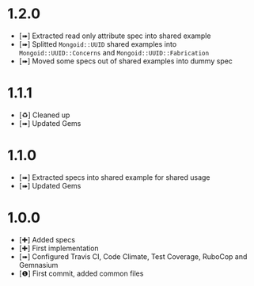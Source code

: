 1.2.0
=====

* [➠] Extracted read only attribute spec into shared example
* [➠] Splitted `Mongoid::UUID` shared examples into `Mongoid::UUID::Concerns` and `Mongoid::UUID::Fabrication`
* [➠] Moved some specs out of shared examples into dummy spec

1.1.1
=====

* [♻] Cleaned up
* [➠] Updated Gems

1.1.0
=====

* [➠] Extracted specs into shared example for shared usage
* [➠] Updated Gems

1.0.0
=====

* [✚] Added specs
* [✚] First implementation
* [➠] Configured Travis CI, Code Climate, Test Coverage, RuboCop and Gemnasium
* [❶] First commit, added common files